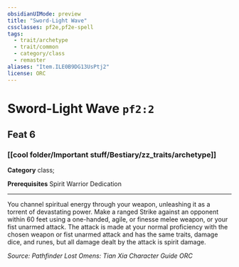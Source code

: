 ```yaml
---
obsidianUIMode: preview
title: "Sword-Light Wave"
cssclasses: pf2e,pf2e-spell
tags:
  - trait/archetype
  - trait/common
  - category/class
  - remaster
aliases: "Item.ILE0B9DG13UsPtj2"
license: ORC
---
```

# Sword-Light Wave `pf2:2`
## Feat 6
### [[cool folder/Important stuff/Bestiary/zz_traits/archetype]]

**Category** class; 



**Prerequisites** Spirit Warrior Dedication
* * *
You channel spiritual energy through your weapon, unleashing it as a torrent of devastating power. Make a ranged Strike against an opponent within 60 feet using a one-handed, agile, or finesse melee weapon, or your fist unarmed attack. The attack is made at your normal proficiency with the chosen weapon or fist unarmed attack and has the same traits, damage dice, and runes, but all damage dealt by the attack is spirit damage.

*Source: Pathfinder Lost Omens: Tian Xia Character Guide*
*ORC*